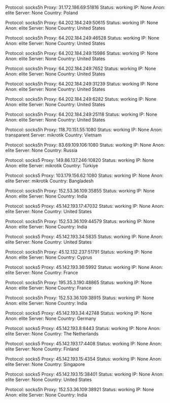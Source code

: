 Protocol: socks5h
Proxy: 31.172.186.69:51816
Status: working
IP: None
Anon: elite
Server: None
Country: Poland

Protocol: socks5h
Proxy: 64.202.184.249:50615
Status: working
IP: None
Anon: elite
Server: None
Country: United States

Protocol: socks5h
Proxy: 64.202.184.249:46528
Status: working
IP: None
Anon: elite
Server: None
Country: United States

Protocol: socks5h
Proxy: 64.202.184.249:15986
Status: working
IP: None
Anon: elite
Server: None
Country: United States

Protocol: socks5h
Proxy: 64.202.184.249:7652
Status: working
IP: None
Anon: elite
Server: None
Country: United States

Protocol: socks5h
Proxy: 64.202.184.249:31239
Status: working
IP: None
Anon: elite
Server: None
Country: United States

Protocol: socks5h
Proxy: 64.202.184.249:6282
Status: working
IP: None
Anon: elite
Server: None
Country: United States

Protocol: socks5h
Proxy: 64.202.184.249:25118
Status: working
IP: None
Anon: elite
Server: None
Country: United States

Protocol: socks5h
Proxy: 118.70.151.55:1080
Status: working
IP: None
Anon: transparent
Server: mikrotik
Country: Vietnam

Protocol: socks5h
Proxy: 83.69.109.106:1080
Status: working
IP: None
Anon: elite
Server: None
Country: Russia

Protocol: socks5
Proxy: 149.86.137.246:10820
Status: working
IP: None
Anon: elite
Server: mikrotik
Country: Türkiye

Protocol: socks5
Proxy: 103.179.156.62:1080
Status: working
IP: None
Anon: elite
Server: mikrotik
Country: Bangladesh

Protocol: socks5h
Proxy: 152.53.36.109:35855
Status: working
IP: None
Anon: elite
Server: None
Country: India

Protocol: socks5
Proxy: 45.142.193.17:47032
Status: working
IP: None
Anon: elite
Server: None
Country: United States

Protocol: socks5h
Proxy: 152.53.36.109:44579
Status: working
IP: None
Anon: elite
Server: None
Country: India

Protocol: socks5
Proxy: 45.142.193.34:5835
Status: working
IP: None
Anon: elite
Server: None
Country: United States

Protocol: socks5h
Proxy: 45.12.132.237:51791
Status: working
IP: None
Anon: elite
Server: None
Country: Cyprus

Protocol: socks5
Proxy: 45.142.193.36:5992
Status: working
IP: None
Anon: elite
Server: None
Country: France

Protocol: socks5h
Proxy: 195.35.3.190:48865
Status: working
IP: None
Anon: elite
Server: None
Country: France

Protocol: socks5h
Proxy: 152.53.36.109:38915
Status: working
IP: None
Anon: elite
Server: None
Country: India

Protocol: socks5
Proxy: 45.142.193.34:42748
Status: working
IP: None
Anon: elite
Server: None
Country: Germany

Protocol: socks5
Proxy: 45.142.193.8:8443
Status: working
IP: None
Anon: elite
Server: None
Country: The Netherlands

Protocol: socks5
Proxy: 45.142.193.17:4408
Status: working
IP: None
Anon: elite
Server: None
Country: Finland

Protocol: socks5
Proxy: 45.142.193.15:4354
Status: working
IP: None
Anon: elite
Server: None
Country: Singapore

Protocol: socks5
Proxy: 45.142.193.15:38401
Status: working
IP: None
Anon: elite
Server: None
Country: United States

Protocol: socks5h
Proxy: 152.53.36.109:38921
Status: working
IP: None
Anon: elite
Server: None
Country: India

